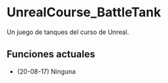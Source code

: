 # UnrealCourse_BattleTank
Un juego de tanques del curso de Unreal.


## Funciones actuales
* (20-08-17) Ninguna